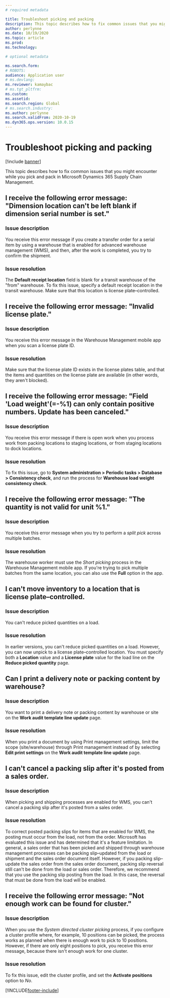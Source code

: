 ```yaml
---
# required metadata

title: Troubleshoot picking and packing
description: This topic describes how to fix common issues that you might encounter while you pick and pack in Microsoft Dynamics 365 Supply Chain Management.
author: perlynne
ms.date: 10/19/2020
ms.topic: article
ms.prod: 
ms.technology: 

# optional metadata

ms.search.form: 
# ROBOTS: 
audience: Application user
# ms.devlang: 
ms.reviewer: kamaybac
# ms.tgt_pltfrm: 
ms.custom: 
ms.assetid: 
ms.search.region: Global
# ms.search.industry: 
ms.author: perlynne
ms.search.validFrom: 2020-10-19
ms.dyn365.ops.version: 10.0.15
---
```


# Troubleshoot picking and packing

[!include [banner](../includes/banner.md)]

This topic describes how to fix common issues that you might encounter while you pick and pack in Microsoft Dynamics 365 Supply Chain Management.

## I receive the following error message: "Dimension location can't be left blank if dimension serial number is set."

### Issue description

You receive this error message if you create a transfer order for a serial item by using a warehouse that is enabled for advanced warehouse management (WMS), and then, after the work is completed, you try to confirm the shipment.

### Issue resolution

The **Default receipt location** field is blank for a transit warehouse of the "from" warehouse. To fix this issue, specify a default receipt location in the transit warehouse. Make sure that this location is license plate–controlled.

## I receive the following error message: "Invalid license plate."

### Issue description

You receive this error message in the Warehouse Management mobile app when you scan a license plate ID.

### Issue resolution

Make sure that the license plate ID exists in the license plates table, and that the items and quantities on the license plate are available (in other words, they aren't blocked).

## I receive the following error message: "Field 'Load weight'(=-%1) can only contain positive numbers. Update has been canceled."

### Issue description

You receive this error message if there is open work when you process work from packing locations to staging locations, or from staging locations to dock locations.

### Issue resolution

To fix this issue, go to **System administration \> Periodic tasks \> Database \> Consistency check**, and run the process for **Warehouse load weight consistency check**.

## I receive the following error message: "The quantity is not valid for unit %1."

### Issue description

You receive this error message when you try to perform a *split pick* across multiple batches.

### Issue resolution

The warehouse worker must use the *Short picking* process in the Warehouse Management mobile app. If you're trying to pick multiple batches from the same location, you can also use the **Full** option in the app.

## I can't move inventory to a location that is license plate–controlled.

### Issue description

You can't reduce picked quantities on a load.

### Issue resolution

In earlier versions, you can't reduce picked quantities on a load. However, you can now unpick to a license plate–controlled location. You must specify both a **Location** value and a **License plate** value for the load line on the **Reduce picked quantity** page.

## Can I print a delivery note or packing content by warehouse?

### Issue description

You want to print a delivery note or packing content by warehouse or site on the **Work audit template line update** page.

### Issue resolution

When you print a document by using Print management settings, limit the scope (site/warehouse) through Print management instead of by selecting **Edit print settings** on the **Work audit template line update** page.

## I can't cancel a packing slip after it's posted from a sales order.

### Issue description

When picking and shipping processes are enabled for WMS, you can't cancel a packing slip after it's posted from a sales order.

### Issue resolution

To correct posted packing slips for items that are enabled for WMS, the posting must occur from the load, not from the order. Microsoft has evaluated this issue and has determined that it's a feature limitation. In general, a sales order that has been picked and shipped through warehouse management processes can be packing slip–updated from the load or shipment and the sales order document itself. However, if you packing slip–update the sales order from the sales order document, packing slip reversal still can't be done from the load or sales order. Therefore, we recommend that you use the packing slip posting from the load. In this case, the reversal that must be done from the load will be enabled.

## I receive the following error message: "Not enough work can be found for cluster."

### Issue description

When you use the *System directed cluster picking* process, if you configure a cluster profile where, for example, 10 positions can be picked, the process works as planned when there is enough work to pick to 10 positions. However, if there are only eight positions to pick, you receive this error message, because there isn't enough work for one cluster.

### Issue resolution

To fix this issue, edit the cluster profile, and set the **Activate positions** option to *No*.


[!INCLUDE[footer-include](../../includes/footer-banner.md)]